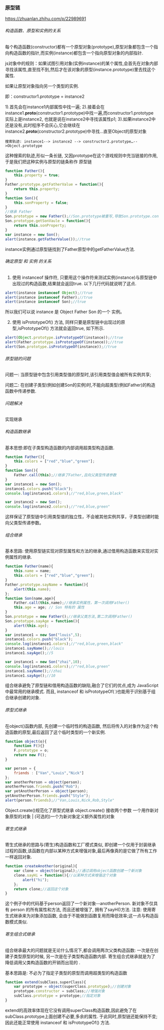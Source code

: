 ### 原型链

https://zhuanlan.zhihu.com/p/22989691

###### 构造函数、原型和实例的关系

每个构造函数(constructor)都有一个原型对象(prototype),原型对象都包含一个指向构造函数的指针,而实例(instance)都包含一个指向原型对象的内部指针.

js对象中的规则：如果试图引用对象(实例instance)的某个属性,会首先在对象内部寻找该属性,直至找不到,然后才在该对象的原型(instance.prototype)里去找这个属性.

如果让原型对象指向另一个类型的实例.

即：constructor1.prototype = instance2

1).首先会在instance1内部属性中找一遍;
2).接着会在instance1.__proto__(constructor1.prototype)中找一遍,而constructor1.prototype 实际上是instance2, 也就是说在instance2中寻找该属性p1;
3).如果instance2中还是没有,此时程序不会灰心,它会继续在instance2.__proto__(constructor2.prototype)中寻找...直至Object的原型对象

    搜索轨迹: instance1--> instance2 --> constructor2.prototype…-->Object.prototype

这种搜索的轨迹,形似一条长链, 又因prototype在这个游戏规则中充当链接的作用,于是我们把这种实例与原型的链条称作 原型链

```javascript
function Father(){
	this.property = true;
}
Father.prototype.getFatherValue = function(){
	return this.property;
}
function Son(){
	this.sonProperty = false;
}
//继承 Father
Son.prototype = new Father();//Son.prototype被重写,导致Son.prototype.constructor也一同被重写
Son.prototype.getSonVaule = function(){
	return this.sonProperty;
}
var instance = new Son();
alert(instance.getFatherValue());//true
```
instance实例通过原型链找到了Father原型中的getFatherValue方法. 

###### 确定原型 和 实例 的关系

1. 使用 instanceof 操作符, 只要用这个操作符来测试实例(instance)与原型链中出现过的构造函数,结果就会返回true. 以下几行代码就说明了这点.
```javascript
alert(instance instanceof Object);//true
alert(instance instanceof Father);//true
alert(instance instanceof Son);//true
```

所以我们可以说 instance 是 Object Father Son 的一个 实例。

2. 使用 isPrototypeOf() 方法, 同样只要是原型链中出现过的原型,isPrototypeOf() 方法就会返回true, 如下所示.

```javascript
alert(Object.prototype.isPrototypeOf(instance));//true
alert(Father.prototype.isPrototypeOf(instance));//true
alert(Son.prototype.isPrototypeOf(instance));//true
```

###### 原型链的问题

问题一: 当原型链中包含引用类型值的原型时,该引用类型值会被所有实例共享;

问题二: 在创建子类型(例如创建Son的实例)时,不能向超类型(例如Father)的构造函数中传递参数.

###### 问题解决

实现继承

###### 构造函数继承

基本思想:即在子类型构造函数的内部调用超类型构造函数.

```javascript
function Father(){
	this.colors = ["red","blue","green"];
}
function Son(){
	Father.call(this);//继承了Father,且向父类型传递参数
}
var instance1 = new Son();
instance1.colors.push("black");
console.log(instance1.colors);//"red,blue,green,black"

var instance2 = new Son();
console.log(instance2.colors);//"red,blue,green" 
```
这样保证了原型链中引用类型值的独立性，不会被其他实例共享，子类型创建时能向父类型传递参数。

###### 组合继承

基本思路: 使用原型链实现对原型属性和方法的继承,通过借用构造函数来实现对实例属性的继承.

```javascript
function Father(name){
	this.name = name;
	this.colors = ["red","blue","green"];
}
Father.prototype.sayName = function(){
	alert(this.name);
};
function Son(name,age){
	Father.call(this,name);//继承实例属性，第一次调用Father()
	this.age = age; // Son 特有的 属性
}
Son.prototype = new Father();//继承父类方法,第二次调用Father()
Son.prototype.sayAge = function(){
	alert(this.age);
}
var instance1 = new Son("louis",5);
instance1.colors.push("black");
console.log(instance1.colors);//"red,blue,green,black"
instance1.sayName();//louis
instance1.sayAge();//5

var instance1 = new Son("zhai",10);
console.log(instance1.colors);//"red,blue,green"
instance1.sayName();//zhai
instance1.sayAge();//10
```
组合继承避免了原型链和借用构造函数的缺陷,融合了它们的优点,成为 JavaScript 中最常用的继承模式. 而且, instanceof 和 isPrototypeOf( )也能用于识别基于组合继承创建的对象.

###### 原型式继承

在object()函数内部, 先创建一个临时性的构造函数, 然后将传入的对象作为这个构造函数的原型,最后返回了这个临时类型的一个新实例.

```javascript
function object(o){
	function F(){}
	F.prototype = o;
	return new F();
}

var person = {
	friends : ["Van","Louis","Nick"]
};
var anotherPerson = object(person);
anotherPerson.friends.push("Rob");
var yetAnotherPerson = object(person);
yetAnotherPerson.friends.push("Style");
alert(person.friends);//"Van,Louis,Nick,Rob,Style"
```

Object.create()规范化了原型式继承
object.create() 接收两个参数
一个用作新对象原型的对象 | (可选的)一个为新对象定义额外属性的对象

###### 寄生式继承

寄生式继承的思路与(寄生)构造函数和工厂模式类似, 即创建一个仅用于封装继承过程的函数,该函数在内部以某种方式来增强对象,最后再像真的是它做了所有工作一样返回对象. 

```javascript
function createAnother(original){
	var clone = object(original);//通过调用object函数创建一个新对象
	clone.sayHi = function(){//以某种方式来增强这个对象
		alert("hi");
	};
	return clone;//返回这个对象
}
```
这个例子中的代码基于person返回了一个新对象--anotherPerson. 新对象不仅具有 person 的所有属性和方法, 而且还被增强了, 拥有了sayH()方法.
注意: 使用寄生式继承来为对象添加函数, 会由于不能做到函数复用而降低效率;这一点与构造函数模式类似.

###### 寄生组合式继承

组合继承最大的问题就是无论什么情况下,都会调用两次父类构造函数: 一次是在创建子类型原型的时候, 另一次是在子类型构造函数内部. 寄生组合式继承就是为了降低调用父类构造函数的开销而出现的 .

基本思路是: 不必为了指定子类型的原型而调用超类型的构造函数

```javascript
function extend(subClass,superClass){
	var prototype = object(superClass.prototype);//创建对象
	prototype.constructor = subClass;//增强对象
	subClass.prototype = prototype;//指定对象
}
```
extend的高效率体现在它没有调用superClass构造函数,因此避免了在subClass.prototype上面创建不必要,多余的属性. 于此同时,原型链还能保持不变; 因此还能正常使用 instanceof 和 isPrototypeOf() 方法.










